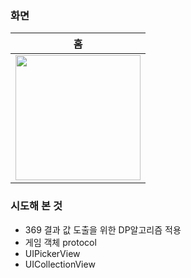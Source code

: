### 화면

|   홈   |
|  :-------------: |
| <img width=200 src="https://github.com/user-attachments/assets/b8b276b1-e6e6-4ad7-b9eb-b90ffc1b8ffb"> |


### 시도해 본 것
- 369 결과 값 도출을 위한 DP알고리즘 적용
- 게임 객체 protocol
- UIPickerView
- UICollectionView
